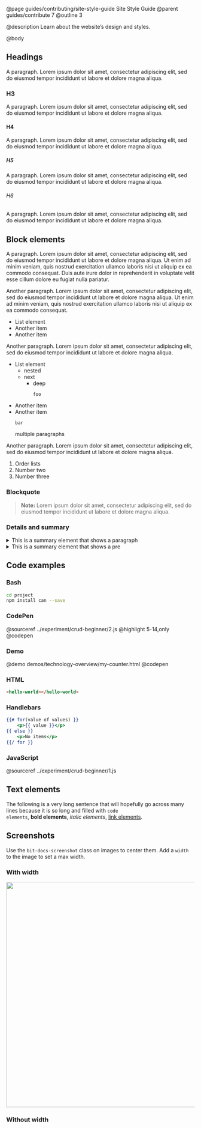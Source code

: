 @page guides/contributing/site-style-guide Site Style Guide
@parent guides/contribute 7
@outline 3

@description
Learn about the website’s design and styles.

@body

## Headings

A paragraph. Lorem ipsum dolor sit amet, consectetur adipiscing elit, sed do eiusmod tempor incididunt ut labore et dolore magna aliqua.

### H3

A paragraph. Lorem ipsum dolor sit amet, consectetur adipiscing elit, sed do eiusmod tempor incididunt ut labore et dolore magna aliqua.

#### H4

A paragraph. Lorem ipsum dolor sit amet, consectetur adipiscing elit, sed do eiusmod tempor incididunt ut labore et dolore magna aliqua.

##### H5

A paragraph. Lorem ipsum dolor sit amet, consectetur adipiscing elit, sed do eiusmod tempor incididunt ut labore et dolore magna aliqua.

###### H6

A paragraph. Lorem ipsum dolor sit amet, consectetur adipiscing elit, sed do eiusmod tempor incididunt ut labore et dolore magna aliqua.

## Block elements

A paragraph. Lorem ipsum dolor sit amet, consectetur adipiscing elit, sed do eiusmod tempor incididunt ut labore et dolore magna aliqua. Ut enim ad minim veniam, quis nostrud exercitation ullamco laboris nisi ut aliquip ex ea commodo consequat. Duis aute irure dolor in reprehenderit in voluptate velit esse cillum dolore eu fugiat nulla pariatur.

Another paragraph. Lorem ipsum dolor sit amet, consectetur adipiscing elit, sed do eiusmod tempor incididunt ut labore et dolore magna aliqua. Ut enim ad minim veniam, quis nostrud exercitation ullamco laboris nisi ut aliquip ex ea commodo consequat.

- List element
- Another item
- Another item

Another paragraph. Lorem ipsum dolor sit amet, consectetur adipiscing elit, sed do eiusmod tempor incididunt ut labore et dolore magna aliqua.

- List element
	- nested
	- next
		- deep
			```
			foo
			```
- Another item
- Another item
	```
	bar
	```
	multiple paragraphs

Another paragraph. Lorem ipsum dolor sit amet, consectetur adipiscing elit, sed do eiusmod tempor incididunt ut labore et dolore magna aliqua.

1. Order lists
2. Number two
3. Number three

### Blockquote

> **Note:** Lorem ipsum dolor sit amet, consectetur adipiscing elit, sed do eiusmod tempor incididunt ut labore et dolore magna aliqua.

### Details and summary

<details>
<summary>This is a summary element that shows a paragraph</summary>

Another paragraph. Lorem ipsum dolor sit amet, consectetur adipiscing elit, sed do eiusmod tempor incididunt ut labore et dolore magna aliqua.
</details>

<details>
<summary>This is a summary element that shows a pre</summary>

@sourceref ../experiment/crud-beginner/1.js
</details>

## Code examples

### Bash

```bash
cd project
npm install can --save
```

### CodePen

@sourceref ../experiment/crud-beginner/2.js
@highlight 5-14,only
@codepen

### Demo

@demo demos/technology-overview/my-counter.html
@codepen

### HTML

```html
<hello-world></hello-world>
```

### Handlebars

```handlebars
{{# for(value of values) }}
	<p>{{ value }}</p>
{{ else }}
	<p>No items</p>
{{/ for }}
```

### JavaScript

@sourceref ../experiment/crud-beginner/1.js

## Text elements

The following is a very long sentence that will hopefully go across many lines because it
is so long and filled with <code>code elements</code>, <strong>bold elements</strong>, <em>italic elements</em>, <a href="#">link elements</a>.

## Screenshots

Use the `bit-docs-screenshot` class on images to center them. Add a `width` to the image to set a max width.

### With width

<img alt="" class="bit-docs-screenshot" src="https://canjs.com/docs/can-guides/images/devtools/panel-component-selected.png" width="600px" />

### Without width

<img alt="" class="bit-docs-screenshot" src="https://canjs.com/docs/can-guides/images/devtools/panel-component-selected.png" />
